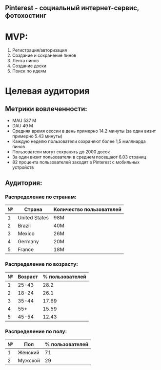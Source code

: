 ## Pinterest - социальный интернет-сервис, фотохостинг


# MVP:
1. Регистрация/авторизация
2. Создание и сохранение пинов
3. Лента пинов
4. Создание доски
5. Поиск по идеям

# Целевая аудитория

## Метрики вовлеченности:
* MAU  537 M
* DAU   49 M
* Средняя время сессии в день примерно 14.2 минуты (за один визит примерно 5.43 минуты) 
* Каждую неделю пользователи сохраняют более 1,5 миллиарда пинов
* Пользователи могут сохранять до 2000 досок 
* За один визит пользователи в среднем посещают 6.03 страниц
* 82 процента пользователей заходят в Pinterest с мобильных устройств

## Аудитория:
### Распределение по странам:

|№|Страна|Количество пользователей|
|--|-----|--|
|1|United States|98M|
|2|Brazil|40M|
|3|Mexico|26M|
|4|Germany|20M|
|5|France|18M|

### Распределение по возрасту:
|№|Возраст|% пользователей|
|--|-------|--|
|1|25-43|28.2|
|2|18-24|26.1|
|3|35-44|17.69|
|4|55+|15.59|
|5|45-54|12.43|

### Распределение по полу:
|№|Пол|% пользователей|
|--|-----|--|
|1|Женский|71|
|2|Мужской|29|

